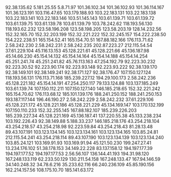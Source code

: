 92.38.135.62
5.181.25.55
5.8.71.97
101.36.102.34
101.36.102.93
101.36.114.167
101.36.123.191
103.116.47.65
103.179.188.93
103.22.183.131
103.22.183.138
103.22.183.141
103.22.183.146
103.51.145.143
103.61.139.71
103.61.139.72
103.61.139.75
103.61.139.78
103.61.139.79
103.78.242.62
118.193.56.130
118.193.62.232
123.58.196.208
123.58.198.205
123.58.203.19
128.14.232.56
152.32.165.70
152.32.203.199
152.32.221.222
152.32.245.157
154.222.238.50
154.222.238.51
165.154.52.41
165.154.70.51
167.88.182.166
176.113.71.62
2.58.242.230
2.58.242.231
2.58.242.235
202.87.223.27
212.115.54.54
37.61.229.104
45.116.13.153
45.128.221.61
45.128.221.66
45.136.187.98
45.14.66.230
45.154.14.132
45.154.14.164
45.154.14.188
45.154.14.254
45.251.241.74
45.251.241.82
45.76.113.163
47.254.192.79
92.223.30.232
92.223.30.52
92.223.90.174
92.223.93.148
92.223.93.222
92.38.139.170
92.38.149.101
92.38.149.241
92.38.171.127
92.38.176.47
107.150.127.124
118.193.56.131
176.113.71.168
185.239.227.12
194.29.100.173
2.58.242.236
45.128.221.182
45.154.14.191
47.254.250.117
79.133.124.88
103.137.185.249
103.61.139.74
107.150.112.211
107.150.127.140
146.185.218.65
152.32.221.242
165.154.70.62
176.113.68.12
185.101.139.176
188.241.250.152
188.241.250.153
193.187.117.144
196.46.190.27
2.58.242.229
2.58.242.232
37.61.229.106
45.128.221.172
45.128.221.186
45.128.221.229
45.134.169.147
103.170.132.199
107.150.110.233
152.32.255.145
167.88.182.107
185.239.226.203
185.239.227.34
45.128.221.169
45.136.187.41
137.220.55.38
45.133.238.234
103.192.226.43
92.38.149.88
5.188.33.237
146.185.218.176
43.254.218.104
43.254.218.57
43.254.218.98
92.223.59.84
43.254.218.43
81.28.13.48
89.43.107.191
103.123.134.145
103.123.134.161
103.123.134.165
103.85.24.81
212.115.54.241
43.254.218.114
89.43.107.190
103.123.134.139
103.123.134.240
103.85.24.121
103.169.91.93
103.169.91.94
45.121.50.230
199.247.27.41
13.234.176.102
51.38.178.153
34.149.22.228
83.137.158.12
194.197.177.39
194.197.177.52
194.197.177.53
2.56.56.107
136.144.41.193
194.31.98.120
167.248.133.119
62.233.50.129
130.211.54.158
167.248.133.47
167.94.146.59
34.140.248.32
34.78.6.216
35.233.62.116
66.240.236.109
45.85.190.156
162.214.157.56
108.175.10.70 
185.141.63.172
